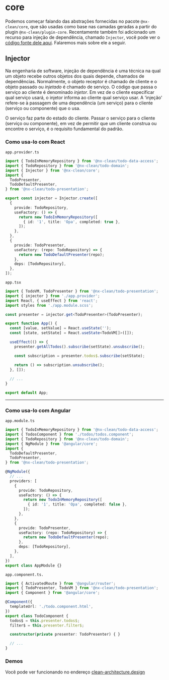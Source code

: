 # core

Podemos começar falando das abstrações fornecidas no pacote `@nx-clean/core`, que são usadas como base nas camadas geradas a partir do plugin `@nx-clean/plugin-core`. Recentamente também foi adicionado um recurso para injeção de dependência, chamado `Injector`, você pode ver o [código fonte dele aqui](src/lib/di/injector.ts). Falaremos mais sobre ele a seguir.


## Injector

Na engenharia de software, injeção de dependência é uma técnica na qual um objeto recebe outros objetos dos quais depende, chamados de dependências. Normalmente, o objeto receptor é chamado de cliente e o objeto passado ou _injetado_ é chamado de serviço. O código que passa o serviço ao cliente é denominado _injetor_. Em vez de o cliente especificar qual serviço usará, o injetor informa ao cliente qual serviço usar. A 'injeção' refere-se à passagem de uma dependência (um serviço) para o cliente (serviço ou componente) que o usa.

O serviço faz parte do estado do cliente. Passar o serviço para o cliente (serviço ou componente), em vez de permitir que um cliente construa ou encontre o serviço, é o requisito fundamental do padrão.

### Como usa-lo com React


`app.provider.ts`
```ts
import { TodoInMemoryRepository } from '@nx-clean/todo-data-access';
import { TodoRepository } from '@nx-clean/todo-domain';
import { Injector } from '@nx-clean/core';
import {
  TodoPresenter,
  TodoDefaultPresenter,
} from '@nx-clean/todo-presentation';

export const injector = Injector.create([
  {
    provide: TodoRepository,
    useFactory: () => {
      return new TodoInMemoryRepository([
        { id: '1', title: 'Opa', completed: true },
      ]);
    },
  },
  {
    provide: TodoPresenter,
    useFactory: (repo: TodoRepository) => {
      return new TodoDefaultPresenter(repo);
    },
    deps: [TodoRepository],
  },
]);
```

`app.tsx`
```ts
import { TodoVM, TodoPresenter } from '@nx-clean/todo-presentation';
import { injector } from './app.provider';
import React, { useEffect } from 'react';
import styles from './app.module.scss';

const presenter = injector.get<TodoPresenter>(TodoPresenter);

export function App() {
  const [value, setValue] = React.useState('');
  const [state, setState] = React.useState<TodoVM[]>([]);

  useEffect(() => {
    presenter.getAllTodos().subscribe(setState).unsubscribe();

    const subscription = presenter.todos$.subscribe(setState);

    return () => subscription.unsubscribe();
  }, []);
  
  // ...
}

export default App;
```

---

### Como usa-lo com Angular

`app.module.ts`
```ts
import { TodoInMemoryRepository } from '@nx-clean/todo-data-access';
import { TodosComponent } from './todos/todos.component';
import { TodoRepository } from '@nx-clean/todo-domain';
import { NgModule } from '@angular/core';
import {
  TodoDefaultPresenter,
  TodoPresenter,
} from '@nx-clean/todo-presentation';

@NgModule({
  // ...
  providers: [
    {
      provide: TodoRepository,
      useFactory: () => {
        return new TodoInMemoryRepository([
          { id: '1', title: 'Opa', completed: false },
        ]);
      },
    },
    {
      provide: TodoPresenter,
      useFactory: (repo: TodoRepository) => {
        return new TodoDefaultPresenter(repo);
      },
      deps: [TodoRepository],
    },
  ],
})
export class AppModule {}
```

`app.component.ts.`

```ts
import { ActivatedRoute } from '@angular/router';
import { TodoPresenter, TodoVM } from '@nx-clean/todo-presentation';
import { Component } from '@angular/core';

@Component({
  templateUrl: './todo.component.html',
})
export class TodoComponent {
  todos$ = this.presenter.todos$;
  filter$ = this.presenter.filter$;

  constructor(private presenter: TodoPresenter) { }

  // ...
}
```

### Demos

Você pode ver funcionando no endereço [clean-architecture.design](https://clean-architecture.design)

